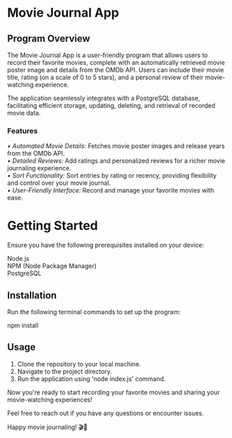 # Movie Journal App

## Program Overview 
The Movie Journal App is a user-friendly program that allows users to record their favorite movies, complete with an automatically retrieved movie poster image and details from the OMDb API. Users can include their movie title, rating (on a scale of 0 to 5 stars), and a personal review of their movie-watching experience.

The application seamlessly integrates with a PostgreSQL database, facilitating efficient storage, updating, deleting, and retrieval of recorded movie data.

### Features 
_• Automated Movie Details:_ Fetches movie poster images and release years from the OMDb API.      
_• Detailed Reviews:_ Add ratings and personalized reviews for a richer movie journaling experience.     
_• Sort Functionality:_ Sort entries by rating or recency, providing flexibility and control over your movie journal.        
_• User-Friendly Interface:_ Record and manage your favorite movies with ease.                                           

# Getting Started
Ensure you have the following prerequisites installed on your device:

Node.js        
NPM (Node Package Manager)          
PostgreSQL            


## Installation
Run the following terminal commands to set up the program:

npm install

## Usage
1. Clone the repository to your local machine.
2. Navigate to the project directory.
3. Run the application using 'node index.js' command.

Now you're ready to start recording your favorite movies and sharing your movie-watching experiences!

Feel free to reach out if you have any questions or encounter issues.

Happy movie journaling! 🎬📝
